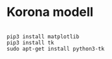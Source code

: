 # Korona modell

<code>
pip3 install matplotlib
pip3 install tk
sudo apt-get install python3-tk
</code>
